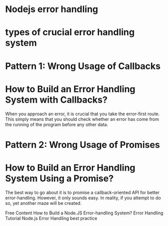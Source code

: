 # Nodejs error handling
<!-- How to Handle Errors in Node.JS? -->
# types of crucial error handling system

# Pattern 1: Wrong Usage of Callbacks
# How to Build an Error Handling System with Callbacks?
When you approach an error, it is crucial that you take the error-first route. This simply means that you should check whether an error has come from the running of the program before any other data.

# Pattern 2: Wrong Usage of Promises
# How to Build an Error Handling System Using a Promise?
The best way to go about it is to promise a callback-oriented API for better error-handling. However, it only sounds easy. In reality, if you attempt to do so, yet another maze will be created.

<ResourceGroupTitle>Free Content</ResourceGroupTitle>
<BadgeLink colorScheme='yellow' badgeText='Read' href='https://www.peerbits.com/blog/nodejs-error-handling-system.html#:~:text=What%20are%20the%20Best%20Practices%20to%20Handle%20Node.JS,Between%20the%20Programmer%20Error%20and%20Operational%20Error%20'>How to Build a Node.JS Error-handling System?</BadgeLink>
<BadgeLink colorScheme='yellow' badgeText='Read' href='https://www.tutorialspoint.com/understanding-the-different-error-types-and-handling-in-node-js'>Error Handling Tutorial</BadgeLink>
<BadgeLink colorScheme='yellow' badgeText='Read' href='https://sematext.com/blog/node-js-error-handling/#:~:text=How%20Do%20You%20Handle%20Errors%20in%20Node.js%3A%20Best,Centralized%20Location%20for%20Logs%20and%20Error%20Alerting%20'>Node.js Error Handling best practice</BadgeLink>

